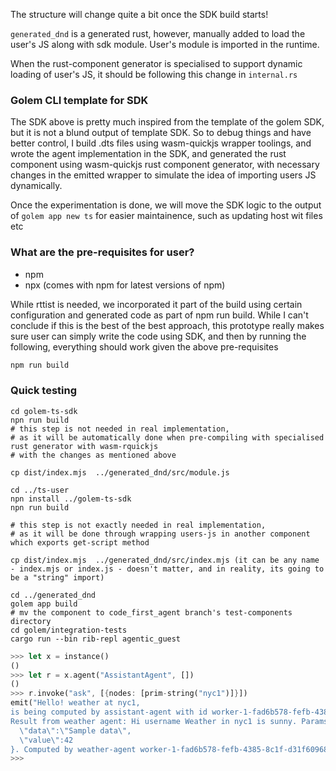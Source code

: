 The structure will change quite a bit once the SDK build starts!

`generated_dnd` is a generated rust, however, manually added to load the user's JS along with sdk module. User's module is imported 
in the runtime. 

When the rust-component generator is specialised to support dynamic loading of user's JS, it should be following this change
in `internal.rs`

### Golem CLI template for SDK

The SDK above is pretty much inspired from the template of the golem SDK, but it is not a blund output of template SDK.
So to debug things and have better control, I build .dts files using wasm-quickjs wrapper toolings, and wrote the agent implementation in the SDK,
and generated the rust component using wasm-quickjs rust component generator, with necessary changes in the emitted wrapper
to simulate the idea of importing users JS dynamically.

Once the experimentation is done, we will move the SDK logic to the output of `golem app new ts` 
for easier maintainence, such as updating host wit files etc  

### What are the pre-requisites for user?

* npm
* npx (comes with npm for latest versions of npm)

 
While rttist is needed, we incorporated it part of the build using certain configuration and generated code as part of npm run build. 
While I can't conclude if this is the best of the best approach, this prototype really makes sure user can simply write the 
code using SDK, and then by running the following, everything should work given the above pre-requisites

```sh
npm run build
```

### Quick testing

```shell
cd golem-ts-sdk
npn run build
# this step is not needed in real implementation, 
# as it will be automatically done when pre-compiling with specialised rust generator with wasm-rquickjs
# with the changes as mentioned above

cp dist/index.mjs  ../generated_dnd/src/module.js
```

```shell
cd ../ts-user
npn install ../golem-ts-sdk
npn run build

# this step is not exactly needed in real implementation, 
# as it will be done through wrapping users-js in another component which exports get-script method

cp dist/index.mjs  ../generated_dnd/src/index.mjs (it can be any name - index.mjs or index.js - doesn't matter, and in reality, its going to be a "string" import)

```

```shell
cd ../generated_dnd
golem app build
# mv the component to code_first_agent branch's test-components directory
cd golem/integration-tests
cargo run --bin rib-repl agentic_guest
```

```rust
>>> let x = instance()
()
>>> let r = x.agent("AssistantAgent", [])
()
>>> r.invoke("ask", [{nodes: [prim-string("nyc1")]}])
emit("Hello! weather at nyc1,
is being computed by assistant-agent with id worker-1-fad6b578-fefb-4385-8c1f-d31f6096815d--AssistantAgent--2.,
Result from weather agent: Hi username Weather in nyc1 is sunny. Params passed: nyc1 {
  \"data\":\"Sample data\",
  \"value\":42
}. Computed by weather-agent worker-1-fad6b578-fefb-4385-8c1f-d31f6096815d--WeatherAgent--2. The query was done by assistant-agent worker-1-fad6b578-fefb-4385-8c1f-d31f6096815d--AssistantAgent--2 weather agent used worker-1-fad6b578-fefb-4385-8c1f-d31f6096815d--WeatherAgent--2")
>>>
```
